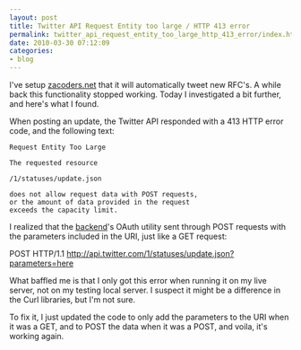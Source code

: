 ```yaml
---
layout: post
title: Twitter API Request Entity too large / HTTP 413 error
permalink: twitter_api_request_entity_too_large_http_413_error/index.html
date: 2010-03-30 07:12:09
categories:
- blog
---
```


I've setup [zacoders.net][1] that it will automatically tweet new RFC's. A while back this functionality stopped working. Today I investigated a bit further, and here's what I found.<!--break-->

When posting an update, the Twitter API responded with a 413 HTTP error code, and the following text:

    Request Entity Too Large
    
    The requested resource
    
    /1/statuses/update.json
    
    does not allow request data with POST requests,
    or the amount of data provided in the request
    exceeds the capacity limit.

I realized that the [backend][2]'s OAuth utility sent through POST requests with the parameters included in the URI, just like a GET request:

   POST HTTP/1.1 http://api.twitter.com/1/statuses/update.json?parameters=here

What baffled me is that I only got this error when running it on my live server, not on my testing local server. I suspect it might be a difference in the Curl libraries, but I'm not sure.

To fix it, I just updated the code to only add the parameters to the URI when it was a GET, and to POST the data when it was a POST, and voila, it's working again.


  [1]: http://zacoders.net
  [2]: http://backend-php.net
